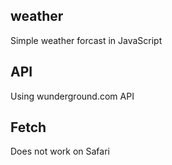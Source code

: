 ## weather 

Simple weather forcast in JavaScript


## API

Using wunderground.com API


## Fetch

Does not work on Safari



